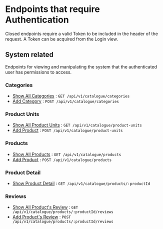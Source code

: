 # Endpoints that require Authentication

Closed endpoints require a valid Token to be included in the header of the
request. A Token can be acquired from the Login view.

## System related

Endpoints for viewing and manipulating the system that the authenticated user
has permissions to access.

### Categories

- [Show All Categories](./categories.md) : `GET /api/v1/catalogue/categories`
- [Add Category](./categories.md) : `POST /api/v1/catalogue/categories`

### Product Units

- [Show All Product Units](./product-units.md) : `GET /api/v1/catalogue/product-units`
- [Add Product](./product-units.md) : `POST /api/v1/catalogue/product-units`

### Products

- [Show All Products](./products.md) : `GET /api/v1/catalogue/products`
- [Add Product](./products.md) : `POST /api/v1/catalogue/products`

### Product Detail

- [Show Product Detail](./product-detail.md) : `GET /api/v1/catalogue/products/:productId`

### Reviews

- [Show All Product's Review](./reviews.md) : `GET /api/v1/catalogue/products/:productId/reviews`
- [Add Product's Review](./reviews.md) : `POST /api/v1/catalogue/products/:productId/reviews`
